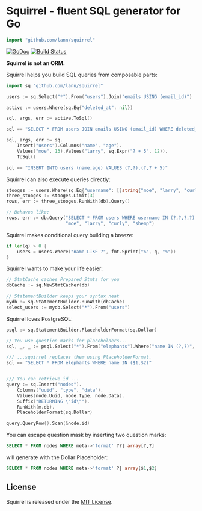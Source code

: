 # Squirrel - fluent SQL generator for Go

```go
import "github.com/lann/squirrel"
```

[![GoDoc](https://godoc.org/github.com/lann/squirrel?status.png)](https://godoc.org/github.com/lann/squirrel)
[![Build Status](https://travis-ci.org/lann/squirrel.png?branch=master)](https://travis-ci.org/lann/squirrel)

**Squirrel is not an ORM.**

Squirrel helps you build SQL queries from composable parts:

```go
import sq "github.com/lann/squirrel"

users := sq.Select("*").From("users").Join("emails USING (email_id)")

active := users.Where(sq.Eq{"deleted_at": nil})

sql, args, err := active.ToSql()

sql == "SELECT * FROM users JOIN emails USING (email_id) WHERE deleted_at IS NULL"
```

```go
sql, args, err := sq.
    Insert("users").Columns("name", "age").
    Values("moe", 13).Values("larry", sq.Expr("? + 5", 12)).
    ToSql()

sql == "INSERT INTO users (name,age) VALUES (?,?),(?,? + 5)"
```

Squirrel can also execute queries directly:

```go
stooges := users.Where(sq.Eq{"username": []string{"moe", "larry", "curly", "shemp"}})
three_stooges := stooges.Limit(3)
rows, err := three_stooges.RunWith(db).Query()

// Behaves like:
rows, err := db.Query("SELECT * FROM users WHERE username IN (?,?,?,?) LIMIT 3",
                      "moe", "larry", "curly", "shemp")
```

Squirrel makes conditional query building a breeze:

```go
if len(q) > 0 {
    users = users.Where("name LIKE ?", fmt.Sprint("%", q, "%"))
}
```

Squirrel wants to make your life easier:

```go
// StmtCache caches Prepared Stmts for you
dbCache := sq.NewStmtCacher(db)

// StatementBuilder keeps your syntax neat
mydb := sq.StatementBuilder.RunWith(dbCache)
select_users := mydb.Select("*").From("users")
```

Squirrel loves PostgreSQL:

```go
psql := sq.StatementBuilder.PlaceholderFormat(sq.Dollar)

// You use question marks for placeholders...
sql, _, _ := psql.Select("*").From("elephants").Where("name IN (?,?)", "Dumbo", "Verna")

/// ...squirrel replaces them using PlaceholderFormat.
sql == "SELECT * FROM elephants WHERE name IN ($1,$2)"


/// You can retrieve id ...
query := sq.Insert("nodes").
    Columns("uuid", "type", "data").
    Values(node.Uuid, node.Type, node.Data).
    Suffix("RETURNING \"id\"").
    RunWith(m.db).
    PlaceholderFormat(sq.Dollar)

query.QueryRow().Scan(&node.id)
```

You can escape question mask by inserting two question marks:

```sql
SELECT * FROM nodes WHERE meta->'format' ??| array[?,?]
```

will generate with the Dollar Placeholder:

```sql
SELECT * FROM nodes WHERE meta->'format' ?| array[$1,$2] 
```



## License

Squirrel is released under the
[MIT License](http://www.opensource.org/licenses/MIT).
